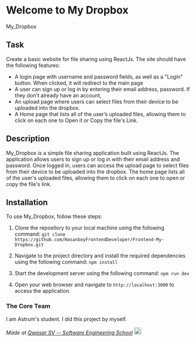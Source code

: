 # Welcome to My Dropbox

My_Dropbox

## Task

Create a basic website for file sharing using ReactJs. The site should have the following features:

- A login page with username and password fields, as well as a "Login" button. When clicked, it will redirect to the main page
- A user can sign up or log in by entering their email address, password. If they don't already have an account,
- An upload page where users can select files from their device to be uploaded into the dropbox.
- A Home page that lists all of the user’s uploaded files, allowing them to click on each one to Open it or Copy the file's Link.

## Description

My_Dropbox is a simple file sharing application built using ReactJs. The application allows users to sign up or log in with their email address and password. Once logged in, users can access the upload page to select files from their device to be uploaded into the dropbox. The home page lists all of the user's uploaded files, allowing them to click on each one to open or copy the file's link.

## Installation

To use My_Dropbox, follow these steps:

1. Clone the repository to your local machine using the following command:   `git clone https://github.com/HasanboyFrontendDeveloper/Frontend-My-Dropbox.git`

2. Navigate to the project directory and install the required dependencies using the following command:     `npm install`

3. Start the development server using the following command:     `npm run dev`

4. Open your web browser and navigate to `http://localhost:3000` to access the application.


### The Core Team

I am Astrum's student. I did this project by myself.

<span><i>Made at <a href='https://qwasar.io'>Qwasar SV -- Software Engineering School</a></i></span>
<span><img alt="Qwasar SV -- Software Engineering School's Logo" src='https://storage.googleapis.com/qwasar-public/qwasar-logo_50x50.png' width='20px' /></span>
